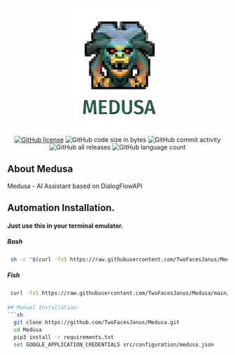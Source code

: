<div align="center">
 <img src="https://github.com/TwoFacesJanus/Medusa/blob/main/doc/images/Medusa_icon.png">
</div>

<div align="center">
 
 [![GitHub license](https://img.shields.io/github/license/TwoFacesJanus/Medusa?style=for-the-badge)](https://github.com/TwoFacesJanus/Medusa/blob/main/LICENSE)
 ![GitHub code size in bytes](https://img.shields.io/github/languages/code-size/TwoFacesJanus/Medusa?style=for-the-badge)
 ![GitHub commit activity](https://img.shields.io/github/commit-activity/w/TwoFacesJanus/Medusa?style=for-the-badge)
 ![GitHub all releases](https://img.shields.io/github/downloads/TwoFacesJanus/Medusa/total?style=for-the-badge)
 ![GitHub language count](https://img.shields.io/github/languages/count/TwoFacesJanus/Medusa?style=for-the-badge)
 
</div>

## About Medusa
Medusa - AI Assistant based on DialogFlowAPI

## Automation Installation.
#### Just use this in your terminal emulator.

##### Bash
```sh
 sh -c "$(curl -fsS https://raw.githubusercontent.com/TwoFacesJanus/Medusa/main/installer.sh)"
```

##### Fish
```sh
 curl -fsS https://raw.githubusercontent.com/TwoFacesJanus/Medusa/main/installer.sh >> installer.sh && chmod +x installer.sh && ./installer.sh

## Manual Installation:
```sh
  git clone https://github.com/TwoFacesJanus/Medusa.git
  cd Medusa
  pip3 install -r requirements.txt
  set GOOGLE_APPLICATION_CREDENTIALS src/configuration/medusa.json
```
